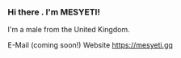 ### Hi there . I'm MESYETI! 
I'm a male from the United Kingdom.

E-Mail (coming soon!)
Website https://mesyeti.gq
